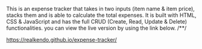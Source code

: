 This is an expense tracker that takes in two inputs (item name & item price), stacks them and is able to calculate the total expenses.
It is built with HTML, CSS & JavaScript and has the full CRUD (Create, Read, Update & Delete) functionalities.
you can view the live version by using the link below.
/**/

https://realkendo.github.io/expense-tracker/
